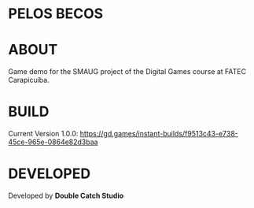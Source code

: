 # PELOS BECOS

# ABOUT

Game demo for the SMAUG project of the Digital Games course at FATEC Carapicuíba.

# BUILD

Current Version 1.0.0: https://gd.games/instant-builds/f9513c43-e738-45ce-965e-0864e82d3baa

# DEVELOPED

Developed by **Double Catch Studio**